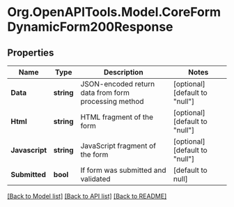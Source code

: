 # Org.OpenAPITools.Model.CoreFormDynamicForm200Response

## Properties

Name | Type | Description | Notes
------------ | ------------- | ------------- | -------------
**Data** | **string** | JSON-encoded return data from form processing method | [optional] [default to "null"]
**Html** | **string** | HTML fragment of the form | [optional] [default to "null"]
**Javascript** | **string** | JavaScript fragment of the form | [optional] [default to "null"]
**Submitted** | **bool** | If form was submitted and validated | [default to null]

[[Back to Model list]](../README.md#documentation-for-models) [[Back to API list]](../README.md#documentation-for-api-endpoints) [[Back to README]](../README.md)


